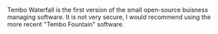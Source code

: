 Tembo Waterfall is the first version of the small open-source buisness managing software.
It is not very secure, I would recommend using the more recent "Tembo Fountain" software.
